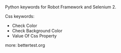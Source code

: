 Python keywords for Robot Framework and Selenium 2.

Css keywords:

- Check Color
- Check Background Color
- Value Of Css Property


more: bettertest.org